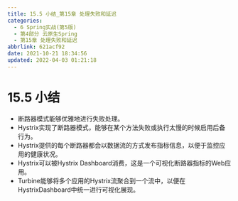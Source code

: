 ```yaml
---
title: 15.5 小结_第15章 处理失败和延迟
categories: 
  - 6 Spring实战(第5版)
  - 第4部分 云原生Spring
  - 第15章 处理失败和延迟
abbrlink: 621acf92
date: 2021-10-21 18:34:56
updated: 2022-04-03 01:21:18
---
```

# 15.5 小结
- 断路器模式能够优雅地进行失败处理。
- Hystrix实现了断路器模式，能够在某个方法失败或执行太慢的时候启用后备行为。
- Hystrix提供的每个断路器都会以数据流的方式发布指标信息，以便于监控应用的健康状况。
- Hystrix可以被Hystrix Dashboard消费，这是一个可视化断路器指标的Web应用。
- Turbine能够将多个应用的Hystrix流聚合到一个流中，以便在HystrixDashboard中统一进行可视化展现。
